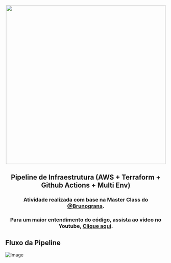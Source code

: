 
<p align="center"><img src="https://github.com/user-attachments/assets/39c1481a-124f-45b5-bff6-b71b0777faf1" width="500"/></p>

<h2 align="center"><strong> Pipeline de Infraestrutura (AWS + Terraform + Github Actions + Multi Env) </strong></h2>

<h3 align="center">
  Atividade realizada com base na Master Class do 
  <a href="https://github.com/buildrun-tech">@Brunograna</a>.

<h3 align="center">
  Para um maior entendimento do código, assista ao vídeo no Youtube, <a href="https://www.youtube.com/watch?v=1TNAUW7_bC0">Clique aqui</a>. 
</h3>

## Fluxo da Pipeline

![Image](https://github.com/user-attachments/assets/23b9915b-ade0-49aa-a15d-b3662977130e)
